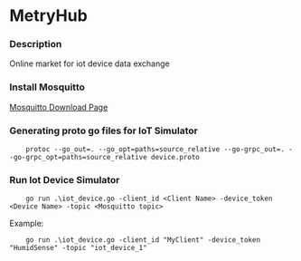 # MetryHub

### Description
Online market for iot device data exchange

### Install Mosquitto

[Mosquitto Download Page](https://mosquitto.org/download/)

### Generating proto go files for IoT Simulator

```
    protoc --go_out=. --go_opt=paths=source_relative --go-grpc_out=. --go-grpc_opt=paths=source_relative device.proto
```


### Run Iot Device Simulator

```
    go run .\iot_device.go -client_id <Client Name> -device_token <Device Name> -topic <Mosquitto topic>
```

Example:

```
    go run .\iot_device.go -client_id "MyClient" -device_token "HumidSense" -topic "iot_device_1"
```
